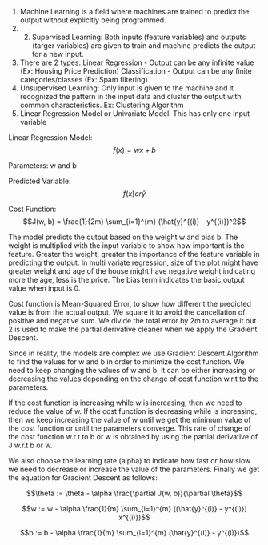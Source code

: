 1. Machine Learning is a field where machines are trained to predict the output without explicitly being programmed.
2. 2. Supervised Learning: Both inputs (feature variables) and outputs (targer variables) are given to train and machine predicts the output for a new input.
3. There are 2 types: Linear Regression - Output can be any infinite value (Ex: Housing Price Prediction) Classification - Output can be any finite categories/classes (Ex: Spam filtering)
4. Unsupervised Learning: Only input is given to the machine and it recognized the pattern in the input data and cluster the output with common characteristics. Ex: Clustering Algorithm
5. Linear Regression Model or Univariate Model: This has only one input variable

Linear Regression Model: $$f(x) = wx + b$$

Parameters: w and b

Predicted Variable: $$f(x) or \hat{y}$$

Cost Function: $$J(w, b) = \frac{1}{2m} \sum_{i=1}^{m} (\hat{y}^{(i)} - y^{(i)})^2$$

The model predicts the output based on the weight w and bias b. The weight is multiplied with the input variable to show how important is the feature. Greater the weight, greater the importance of the feature variable in predicting the output. In multi variate regression, size of the plot might have greater weight and age of the house might have negative weight indicating more the age, less is the price. The bias term indicates the basic output value when input is 0.

Cost function is Mean-Squared Error, to show how different the predicted value is from the actual output. We square it to avoid the cancellation of positive and negative sum. We divide the total error by 2m to average it out. 2 is used to make the partial derivative cleaner when we apply the Gradient Descent.

Since in reality, the models are complex we use Gradient Descent Algorithm to find the values for w and b in order to minimize the cost function. 
We need to keep changing the values of w and b, it can be either increasing or decreasing the values depending on the change of cost function w.r.t to the parameters.

If the cost function is increasing while w is increasing, then we need to reduce the value of w. If the cost function is decreasing while is increasing, then we keep increasing the value of w until we get the minimum value of the cost function or until the parameters converge. This rate of change of the cost function w.r.t to b or w is obtained by using the partial derivative of J w.r.t b or w.

We also choose the learning rate (alpha) to indicate how fast or how slow we need to decrease or increase the value of the parameters. Finally we get the equation for Gradient Descent as follows:

$$\theta := \theta - \alpha \frac{\partial J(w, b)}{\partial \theta}$$

$$w := w - \alpha \frac{1}{m} \sum_{i=1}^{m} ((\hat{y}^{(i)} - y^{(i)}) x^{(i)})$$

$$b := b - \alpha \frac{1}{m} \sum_{i=1}^{m} (\hat{y}^{(i)} - y^{(i)})$$
